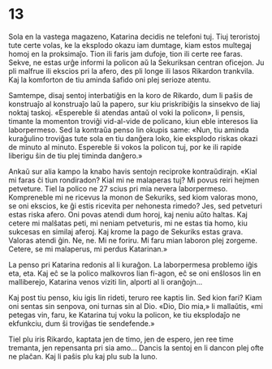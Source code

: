 # 13

Sola en la vastega magazeno, Katarina decidis ne telefoni tuj. Tiuj teroristoj tute certe volas, ke la eksplodo okazu iam dumtage, kiam estos multegaj homoj en la proksimaĵo. Tion ili faris jam dufoje, tion ili certe ree faras. Sekve, ne estas urĝe informi la policon aŭ la Sekuriksan centran oficejon. Ju pli malfrue ili ekscios pri la afero, des pli longe ili lasos Rikardon trankvila. Kaj la komforton de tiu aminda ŝafido oni plej serioze atentu.

Samtempe, disaj sentoj interbatiĝis en la koro de Rikardo, dum li paŝis de konstruaĵo al konstruaĵo laŭ la papero, sur kiu priskribiĝis la sinsekvo de liaj noktaj taskoj. «Espereble ŝi atendas antaŭ ol voki la policon», li pensis, timante la momenton troviĝi vid-al-vide de policano, kiun eble interesos lia laborpermeso. Sed la kontraŭa penso lin okupis same: «Nun, tiu aminda kuraĝulino troviĝas tute sola en tiu danĝera loko, kie eksplodo riskas okazi de minuto al minuto. Espereble ŝi vokos la policon tuj, por ke ili rapide liberigu ŝin de tiu plej timinda danĝero.»

Ankaŭ sur alia kampo la knabo havis sentojn reciproke kontraŭdirajn. «Kial mi faras ĉi tiun rondiradon? Kial mi ne malaperas tuj? Mi povus reiri hejmen petveture. Tiel la polico ne 27 scius pri mia nevera laborpermeso. Kompreneble mi ne ricevus la monon de Sekuriks, sed kiom valoras mono, se oni ekscios, ke ĝi estis ricevita per nehonesta rimedo? Jes, sed petveturi estas riska afero. Oni povas atendi dum horoj, kaj neniu aŭto haltas. Kaj cetere mi malŝatas peti, mi neniam petveturis, mi ne estas tia homo, kiu sukcesas en similaj aferoj. Kaj krome la pago de Sekuriks estas grava. Valoras atendi ĝin. Ne, ne. Mi ne foriru. Mi faru mian laboron plej zorgeme. Cetere, se mi malaperus, mi perdus Katarinan.»

La penso pri Katarina redonis al li kuraĝon. La laborpermesa problemo iĝis eta, eta. Kaj eĉ se la polico malkovros lian fi-agon, eĉ se oni enŝlosos lin en malliberejo, Katarina venos viziti lin, alporti al li oranĝojn...

Kaj post tiu penso, kiu igis lin rideti, teruro ree kaptis lin. Sed kion fari? Kiam oni sentas sin senpova, oni turnas sin al Dio. «Dio, Dio mia,» li mallaŭtis, «mi petegas vin, faru, ke Katarina tuj voku la policon, ke tiu eksplodaĵo ne ekfunkciu, dum ŝi troviĝas tie sendefende.»

Tiel plu iris Rikardo, kaptata jen de timo, jen de espero, jen ree time tremanta, jen repensanta pri sia amo... Dancis la sentoj en li dancon plej ofte ne plaĉan. Kaj li paŝis plu kaj plu sub la luno.
